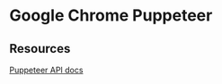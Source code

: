 # Google Chrome Puppeteer 

## Resources
[Puppeteer API docs]('https://github.com/GoogleChrome/puppeteer/blob/v1.12.2/docs/api.md')

